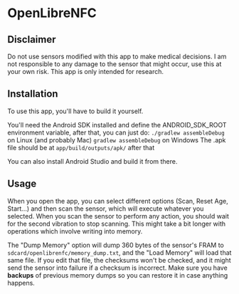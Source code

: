  
# OpenLibreNFC

## Disclaimer
Do not use sensors modified with this app to make medical decisions. I am not responsible to any damage to the sensor that might occur, use this at your own risk. This app is only intended for research.

## Installation
To use this app, you'll have to build it yourself.

You'll need the Android SDK installed and define the ANDROID_SDK_ROOT environment variable, after that, you can just do:
`./gradlew assembleDebug` on Linux (and probably Mac)
`gradlew assembleDebug` on Windows
The .apk file should be at `app/build/outputs/apk/` after that

You can also install Android Studio and build it from there.

## Usage
When you open the app, you can select different options (Scan, Reset Age, Start...) and then scan the sensor, which will execute whatever you selected.
When you scan the sensor to perform any action, you should wait for the second vibration to stop scanning. This might take a bit longer with operations which involve writing into memory.

The "Dump Memory" option will dump 360 bytes of the sensor's FRAM to `sdcard/openlibrenfc/memory_dump.txt`, and the "Load Memory" will load that same file. If you edit that file, the checksums won't be checked, and it might send the sensor into failure if a checksum is incorrect. 
Make sure you have **backups** of previous memory dumps so you can restore it in case anything happens.

